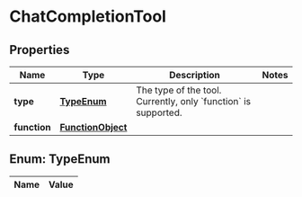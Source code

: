 

# ChatCompletionTool

## Properties

Name | Type | Description | Notes
------------ | ------------- | ------------- | -------------
**type** | [**TypeEnum**](#TypeEnum) | The type of the tool. Currently, only &#x60;function&#x60; is supported. | 
**function** | [**FunctionObject**](FunctionObject.md) |  | 


## Enum: TypeEnum

Name | Value
---- | -----




